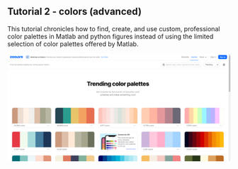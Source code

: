## Tutorial 2 - colors (advanced)

This tutorial chronicles how to find, create, and use custom, professional color palettes in Matlab and python figures instead of using the limited selection of color palettes offered by Matlab.

<img src=figures/Screenshot_coolors_website.png width="600">

